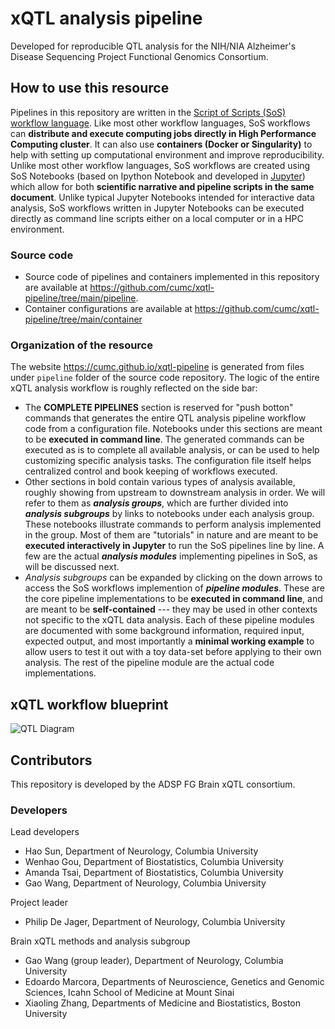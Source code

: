 # xQTL analysis pipeline

Developed for reproducible QTL analysis for the NIH/NIA Alzheimer's Disease Sequencing Project Functional Genomics Consortium.

## How to use this resource

Pipelines in this repository are written in the [Script of Scripts (SoS) workflow language](https://vatlab.github.io/sos-docs/). Like most other workflow languages, SoS workflows can **distribute and execute computing jobs directly in High Performance Computing cluster**. It can also use **containers (Docker or Singularity)** to help with setting up computational environment and improve reproducibility. Unlike most other workflow languages, SoS workflows are created using SoS Notebooks (based on Ipython Notebook and developed in [Jupyter](https://jupyter.org/)) which allow for both **scientific narrative and pipeline scripts in the same document**. Unlike typical Jupyter Notebooks intended for interactive data analysis, SoS workflows written in Jupyter Notebooks can be executed directly as command line scripts either on a local computer or in a HPC environment. 

### Source code

- Source code of pipelines and containers implemented in this repository are available at https://github.com/cumc/xqtl-pipeline/tree/main/pipeline. 
- Container configurations are available at https://github.com/cumc/xqtl-pipeline/tree/main/container

### Organization of the resource

The website https://cumc.github.io/xqtl-pipeline is generated from files under `pipeline` folder of the source code repository. The logic of the entire xQTL analysis workflow is roughly reflected on the side bar:

- The **COMPLETE PIPELINES** section is reserved for "push botton" commands that generates the entire QTL analysis pipeline workflow code from a configuration file. Notebooks under this sections are meant to be **executed in command line**. The generated commands can be executed as is to complete all available analysis, or can be used to help customizing specific analysis tasks. The configuration file itself helps centralized control and book keeping of workflows executed.
- Other sections in bold contain various types of analysis available, roughly showing from upstream to downstream analysis in order. We will refer to them as ***analysis groups***, which are further divided into ***analysis subgroups*** by links to notebooks under each analysis group. These notebooks illustrate commands to perform analysis implemented in the group. Most of them are "tutorials" in nature and are meant to be **executed interactively in Jupyter** to run the SoS pipelines line by line. A few are the actual ***analysis modules*** implementing pipelines in SoS, as will be discussed next.
- *Analysis subgroups* can be expanded by clicking on the down arrows to access the SoS workflows implemention of ***pipeline modules***. These are the core pipeline implementations to be **executed in command line**, and are meant to be **self-contained** --- they may be used in other contexts not specific to the xQTL data analysis. Each of these pipeline modules are documented with some background information, required input, expected output, and most importantly a **minimal working example** to allow users to test it out with a toy data-set before applying to their own analysis. The rest of the pipeline module are the actual code implementations.

## xQTL workflow blueprint

![QTL Diagram](images/complete_workflow.png)


## Contributors

This repository is developed by the ADSP FG Brain xQTL consortium.

### Developers

Lead developers

- Hao Sun, Department of Neurology, Columbia University
- Wenhao Gou, Department of Biostatistics, Columbia University
- Amanda Tsai, Department of Biostatistics, Columbia University  
- Gao Wang, Department of Neurology, Columbia University

Project leader

- Philip De Jager, Department of Neurology, Columbia University

Brain xQTL methods and analysis subgroup

- Gao Wang (group leader), Department of Neurology, Columbia University
- Edoardo Marcora, Departments of Neuroscience, Genetics and Genomic Sciences, Icahn School of Medicine at Mount Sinai
- Xiaoling Zhang, Departments of Medicine and Biostatistics, Boston University
